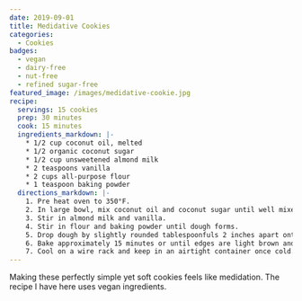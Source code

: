 ```yaml
---
date: 2019-09-01
title: Medidative Cookies
categories:
  - Cookies
badges:
  - vegan
  - dairy-free
  - nut-free
  - refined sugar-free
featured_image: /images/medidative-cookie.jpg
recipe:
  servings: 15 cookies
  prep: 30 minutes
  cook: 15 minutes
  ingredients_markdown: |-
    * 1/2 cup coconut oil, melted
    * 1/2 organic coconut sugar
    * 1/2 cup unsweetened almond milk
    * 2 teaspoons vanilla
    * 2 cups all-purpose flour
    * 1 teaspoon baking powder
  directions_markdown: |-
    1. Pre heat oven to 350°F.
    2. In large bowl, mix coconut oil and coconut sugar until well mixed.
    3. Stir in almond milk and vanilla.
    4. Stir in flour and baking powder until dough forms.
    5. Drop dough by slightly rounded tablespoonfuls 2 inches apart onto ungreased cookie sheets.
    6. Bake approximately 15 minutes or until edges are light brown and tops look set.
    7. Cool on a wire rack and keep in an airtight container once cold.
---
```

Making these perfectly simple yet soft cookies feels like medidation. The recipe I have here uses vegan ingredients.

<!-- ![Cookie](https://source.unsplash.com/euGck1ifvp0)

Carefully placing them on the tray.

![Cookie](https://source.unsplash.com/RUPPakds28k)

Little Gavin loves them.

![Cookie](https://source.unsplash.com/YnrSLOAjOEA)

Delicious! -->